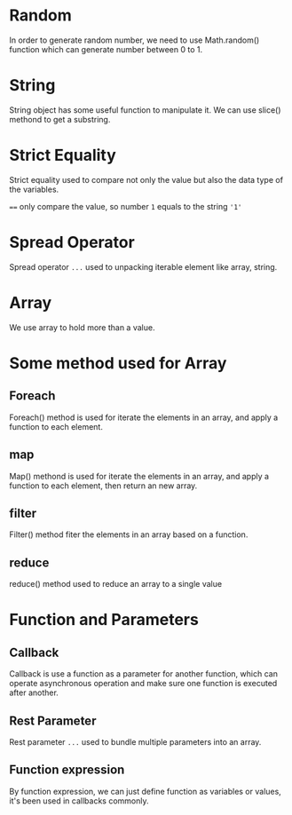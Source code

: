 # Random

In order to generate random number, we need to use Math.random() function which can generate number between 0 to 1.

# String

String object has some useful function to manipulate it. We can use slice() methond to get a substring.

# Strict Equality

Strict equality used to compare not only the value but also the data type of the variables.

`==` only compare the value, so number `1` equals to the string `'1'`

# Spread Operator

Spread operator `...` used to unpacking iterable element like array, string.

# Array

We use array to hold more than a value. 

# Some method used for Array
## Foreach

Foreach() method is used for iterate the elements in an array, and apply a function to each element.

## map

Map() methond is used for iterate the elements in an array, and apply a function to each element, then return an new array.

## filter

Filter() method fiter the elements in an array based on a function.

## reduce
reduce() method used to reduce an array to a single value

# Function and Parameters
## Callback

Callback is use a function as a parameter for another function, which can operate asynchronous operation and make sure one function is executed after another.

## Rest Parameter

Rest parameter `...` used to bundle multiple parameters into an array.

## Function expression

By function expression, we can just define function as variables or values, it's been used in callbacks commonly.
